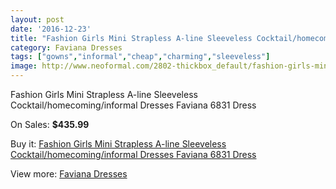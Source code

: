 ```yaml
---
layout: post
date: '2016-12-23'
title: "Fashion Girls Mini Strapless A-line Sleeveless Cocktail/homecoming/informal Dresses Faviana 6831 Dress"
category: Faviana Dresses
tags: ["gowns","informal","cheap","charming","sleeveless"]
image: http://www.neoformal.com/2802-thickbox_default/fashion-girls-mini-strapless-a-line-sleeveless-cocktail-homecoming-informal-dresses-faviana-6831-dress.jpg
---
```

Fashion Girls Mini Strapless A-line Sleeveless Cocktail/homecoming/informal Dresses Faviana 6831 Dress

On Sales: **$435.99**
<a href="https://www.neoformal.com/en/faviana-dresses/1041-fashion-girls-mini-strapless-a-line-sleeveless-cocktail-homecoming-informal-dresses-faviana-6831-dress.html"><amp-img layout="responsive" width="600" height="600" src="//www.neoformal.com/2802-thickbox_default/fashion-girls-mini-strapless-a-line-sleeveless-cocktail-homecoming-informal-dresses-faviana-6831-dress.jpg" alt="Fashion Girls Mini Strapless A-line Sleeveless Cocktail/homecoming/informal Dresses Faviana 6831 Dress 0" /></a>
<a href="https://www.neoformal.com/en/faviana-dresses/1041-fashion-girls-mini-strapless-a-line-sleeveless-cocktail-homecoming-informal-dresses-faviana-6831-dress.html"><amp-img layout="responsive" width="600" height="600" src="//www.neoformal.com/2803-thickbox_default/fashion-girls-mini-strapless-a-line-sleeveless-cocktail-homecoming-informal-dresses-faviana-6831-dress.jpg" alt="Fashion Girls Mini Strapless A-line Sleeveless Cocktail/homecoming/informal Dresses Faviana 6831 Dress 1" /></a>

Buy it: [Fashion Girls Mini Strapless A-line Sleeveless Cocktail/homecoming/informal Dresses Faviana 6831 Dress](https://www.neoformal.com/en/faviana-dresses/1041-fashion-girls-mini-strapless-a-line-sleeveless-cocktail-homecoming-informal-dresses-faviana-6831-dress.html "Fashion Girls Mini Strapless A-line Sleeveless Cocktail/homecoming/informal Dresses Faviana 6831 Dress")

View more: [Faviana Dresses](https://www.neoformal.com/en/10-faviana-dresses "Faviana Dresses")
